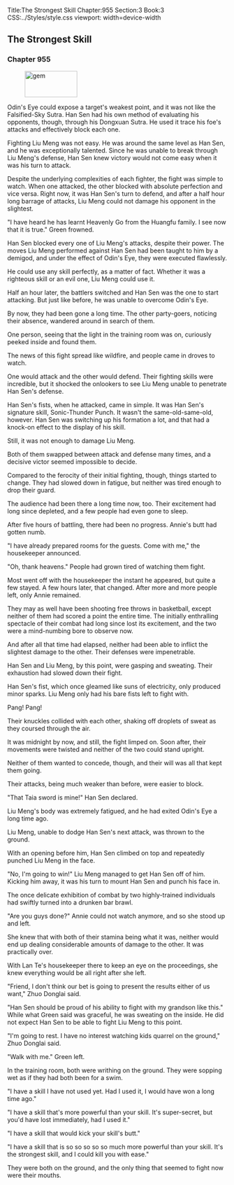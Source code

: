 Title:The Strongest Skill 
Chapter:955 
Section:3 
Book:3 
CSS:../Styles/style.css 
viewport: width=device-width
  
## The Strongest Skill
### Chapter 955 
<figure>
	<img src="../Images/gem.gif" alt="gem" id="gem" width="120" height="60" />
</figure>
  

  
  Odin's Eye could expose a target's weakest point, and it was not like the Falsified-Sky Sutra. Han Sen had his own method of evaluating his opponents, though, through his Dongxuan Sutra. He used it trace his foe's attacks and effectively block each one.

Fighting Liu Meng was not easy. He was around the same level as Han Sen, and he was exceptionally talented. Since he was unable to break through Liu Meng's defense, Han Sen knew victory would not come easy when it was his turn to attack.

Despite the underlying complexities of each fighter, the fight was simple to watch. When one attacked, the other blocked with absolute perfection and vice versa. Right now, it was Han Sen's turn to defend, and after a half hour long barrage of attacks, Liu Meng could not damage his opponent in the slightest.

"I have heard he has learnt Heavenly Go from the Huangfu family. I see now that it is true." Green frowned.

Han Sen blocked every one of Liu Meng's attacks, despite their power. The moves Liu Meng performed against Han Sen had been taught to him by a demigod, and under the effect of Odin's Eye, they were executed flawlessly.

He could use any skill perfectly, as a matter of fact. Whether it was a righteous skill or an evil one, Liu Meng could use it.

Half an hour later, the battlers switched and Han Sen was the one to start attacking. But just like before, he was unable to overcome Odin's Eye.

By now, they had been gone a long time. The other party-goers, noticing their absence, wandered around in search of them.

One person, seeing that the light in the training room was on, curiously peeked inside and found them.

The news of this fight spread like wildfire, and people came in droves to watch.

One would attack and the other would defend. Their fighting skills were incredible, but it shocked the onlookers to see Liu Meng unable to penetrate Han Sen's defense.

Han Sen's fists, when he attacked, came in simple. It was Han Sen's signature skill, Sonic-Thunder Punch. It wasn't the same-old-same-old, however. Han Sen was switching up his formation a lot, and that had a knock-on effect to the display of his skill.

Still, it was not enough to damage Liu Meng.

Both of them swapped between attack and defense many times, and a decisive victor seemed impossible to decide.

Compared to the ferocity of their initial fighting, though, things started to change. They had slowed down in fatigue, but neither was tired enough to drop their guard.

The audience had been there a long time now, too. Their excitement had long since depleted, and a few people had even gone to sleep.

After five hours of battling, there had been no progress. Annie's butt had gotten numb.

"I have already prepared rooms for the guests. Come with me," the housekeeper announced.

"Oh, thank heavens." People had grown tired of watching them fight.

Most went off with the housekeeper the instant he appeared, but quite a few stayed. A few hours later, that changed. After more and more people left, only Annie remained.

They may as well have been shooting free throws in basketball, except neither of them had scored a point the entire time. The initially enthralling spectacle of their combat had long since lost its excitement, and the two were a mind-numbing bore to observe now.

And after all that time had elapsed, neither had been able to inflict the slightest damage to the other. Their defenses were impenetrable.

Han Sen and Liu Meng, by this point, were gasping and sweating. Their exhaustion had slowed down their fight.

Han Sen's fist, which once gleamed like suns of electricity, only produced minor sparks. Liu Meng only had his bare fists left to fight with.

Pang! Pang!

Their knuckles collided with each other, shaking off droplets of sweat as they coursed through the air.

It was midnight by now, and still, the fight limped on. Soon after, their movements were twisted and neither of the two could stand upright.

Neither of them wanted to concede, though, and their will was all that kept them going.

Their attacks, being much weaker than before, were easier to block.

"That Taia sword is mine!" Han Sen declared.

Liu Meng's body was extremely fatigued, and he had exited Odin's Eye a long time ago.

Liu Meng, unable to dodge Han Sen's next attack, was thrown to the ground.

With an opening before him, Han Sen climbed on top and repeatedly punched Liu Meng in the face.

"No, I'm going to win!" Liu Meng managed to get Han Sen off of him. Kicking him away, it was his turn to mount Han Sen and punch his face in.

The once delicate exhibition of combat by two highly-trained individuals had swiftly turned into a drunken bar brawl.

"Are you guys done?" Annie could not watch anymore, and so she stood up and left.

She knew that with both of their stamina being what it was, neither would end up dealing considerable amounts of damage to the other. It was practically over.

With Lan Te's housekeeper there to keep an eye on the proceedings, she knew everything would be all right after she left.

"Friend, I don't think our bet is going to present the results either of us want," Zhuo Donglai said.

"Han Sen should be proud of his ability to fight with my grandson like this." While what Green said was graceful, he was sweating on the inside. He did not expect Han Sen to be able to fight Liu Meng to this point.

"I'm going to rest. I have no interest watching kids quarrel on the ground," Zhuo Donglai said.

"Walk with me." Green left.

In the training room, both were writhing on the ground. They were sopping wet as if they had both been for a swim.

"I have a skill I have not used yet. Had I used it, I would have won a long time ago."

"I have a skill that's more powerful than your skill. It's super-secret, but you'd have lost immediately, had I used it."

"I have a skill that would kick your skill's butt."

"I have a skill that is so so so so so much more powerful than your skill. It's the strongest skill, and I could kill you with ease."

They were both on the ground, and the only thing that seemed to fight now were their mouths.
